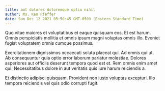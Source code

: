 ```yaml
---
title: aut dolores doloremque optio nihil
author: Ms. Ken Pfeffer
date: Sun Dec 12 2021 05:50:45 GMT-0500 (Eastern Standard Time)
---
```

Quo vitae maiores et voluptatibus et eaque quisquam eos. Et est harum. Omnis perspiciatis mollitia et omnis ipsum magni voluptas omnis illo. Eveniet fugiat voluptatem omnis cumque possimus.

 Exercitationem dignissimos occaecati soluta placeat qui. Ad omnis qui ut. Ab consequuntur quia optio error laborum pariatur molestiae. Dolores asperiores aut officiis deserunt tempora quod est et. Rem omnis enim amet qui. Necessitatibus dolore in aut veritatis quis iure harum reiciendis a.

 Et distinctio adipisci quisquam. Provident non iusto voluptas excepturi. Illo tempora reiciendis vel quis odio corrupti fugit.